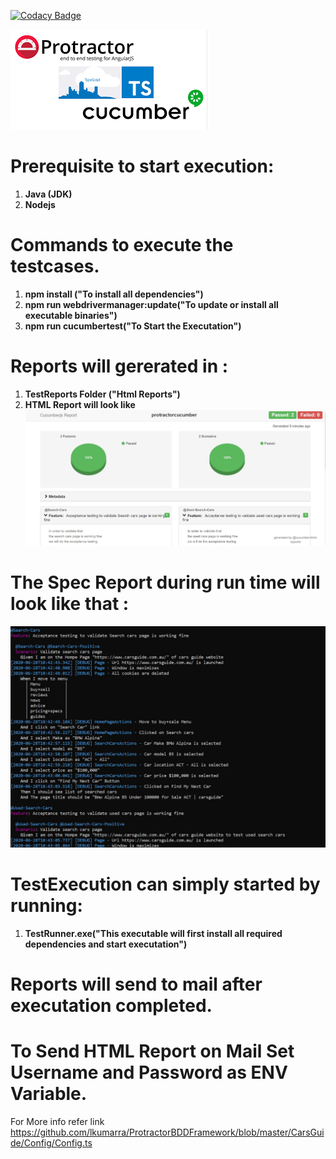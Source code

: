[![Codacy Badge](https://app.codacy.com/project/badge/Grade/9ec86f6208a9445089531a7358758d1f)](https://www.codacy.com/manual/lkumarra/ProtractorBDDFramework?utm_source=github.com&amp;utm_medium=referral&amp;utm_content=lkumarra/ProtractorBDDFramework&amp;utm_campaign=Badge_Grade)

![Protractor BDD](./CarsGuide/SampleReport/Protractor.png)

# Prerequisite to start execution:
1. **Java (JDK)**
2. **Nodejs**

# Commands to execute the testcases.
1. **npm install ("To install all dependencies")**
2. **npm run webdrivermanager:update("To update or install all executable binaries")**
3. **npm run cucumbertest("To Start the Executation")**

# Reports will gererated in :
1. **TestReports Folder ("Html Reports")**
2. **HTML Report will look like**
![HTML REPORT](./CarsGuide/SampleReport/HtmlReport.JPG)

# The Spec Report during run time will look like that :
![Spec Report](./CarsGuide/SampleReport/SpecReport.JPG)

# TestExecution can simply started by running:
1. **TestRunner.exe("This executable will first install all required dependencies and start executation")**

# Reports will send to mail after executation completed.

# To Send HTML Report on Mail Set Username and Password as ENV Variable.
For More info refer link https://github.com/lkumarra/ProtractorBDDFramework/blob/master/CarsGuide/Config/Config.ts